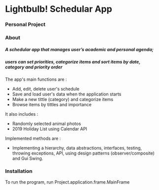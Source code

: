 # Lightbulb! Schedular App

### Personal Project

### About

##### A schedular app that manages user’s academic and personal agenda; 
##### users can set priorities, categorize items and sort items by date, category and priority order

The app's main functions are :
- Add, edit, delete user's schedule
- Save and load user's data when the application starts
- Make a new tittle (category) and categorize items
- Browse items by tittles and importance


It also includes :
- Randomly selected animal photos 
- 2019 Holiday List using Calendar API


Implemented methods are : 

- Implementing a hierarchy, data abstractions, interfaces, 
testing, throwing exceptions, API, using design patterns
(observer/composite) and Gui Swing.




### Installation

To run the program, run Project.application.frame.MainFrame
